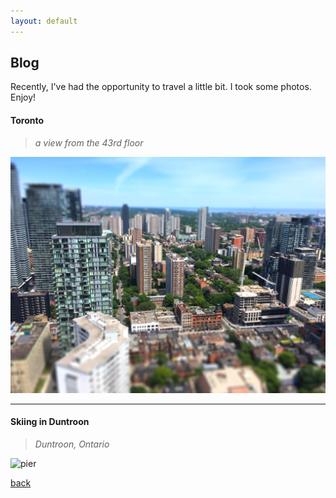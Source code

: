 ```yaml
---
layout: default
---
```


## Blog

Recently, I've had the opportunity to travel a little bit. I took some photos. Enjoy!

#### Toronto

> _a view from the 43rd floor_

![buildings](/assets/img/buildings.jpg)

<!-- > _looking down_

![down](/assets/img/down.jpg)

> _can you see the rainbow?_

![rainbow](/assets/img/rainbow.jpg)

***

#### Nova Scotia

> _Wolfville, Nova Scotia_

![feet](/assets/img/feet.jpg)

> _view of Kings in early morning_

![lake](/assets/img/lake.jpg)

![pano](/assets/img/pano.jpg)

> _South End of Halifax, Nova Scotia_

![pier](/assets/img/pier.jpg) -->

***

#### Skiing in Duntroon

> _Duntroon, Ontario_

![pier](/assets/img/ski.jpg)

[back](./)
